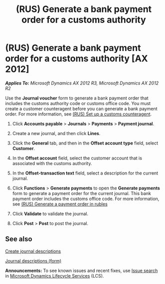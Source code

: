 ﻿---
title: (RUS) Generate a bank payment order for a customs authority
TOCTitle: (RUS) Generate a bank payment order for a customs authority
ms:assetid: 88ad391d-d0fd-469c-ab11-0598d4550f2a
ms:mtpsurl: https://technet.microsoft.com/en-us/library/JJ678448(v=AX.60)
ms:contentKeyID: 49387677
ms.date: 04/18/2014
mtps_version: v=AX.60
---

# (RUS) Generate a bank payment order for a customs authority [AX 2012]


_**Applies To:** Microsoft Dynamics AX 2012 R3, Microsoft Dynamics AX 2012 R2_

Use the **Journal voucher** form to generate a bank payment order that includes the customs authority code or customs office code. You must create a customer counteragent before you can generate a bank payment order. For more information, see [(RUS) Set up a customs counteragent](rus-set-up-a-customs-counteragent.md).

1.  Click **Accounts payable** \> **Journals** \> **Payments** \> **Payment journal**.

2.  Create a new journal, and then click **Lines**.

3.  Click the **General** tab, and then in the **Offset account type** field, select **Customer**.

4.  In the **Offset account** field, select the customer account that is associated with the customs authority.

5.  In the **Offset-transaction text** field, select a description for the current journal.

6.  Click **Functions** \> **Generate payments** to open the **Generate payments** form to generate a payment order for the current journal. This bank payment order includes the customs office code. For more information, see [(RUS) Generate a payment order in rubles](rus-generate-a-payment-order-in-rubles.md)

7.  Click **Validate** to validate the journal.

8.  Click **Post** \> **Post** to post the journal.

## See also

[Create journal descriptions](create-journal-descriptions.md)

[Journal descriptions (form)](https://technet.microsoft.com/en-us/library/aa587702\(v=ax.60\))

  
**Announcements:** To see known issues and recent fixes, use [Issue search](http://go.microsoft.com/fwlink/?linkid=389258) in [Microsoft Dynamics Lifecycle Services](http://go.microsoft.com/fwlink/?linkid=306505) (LCS).

